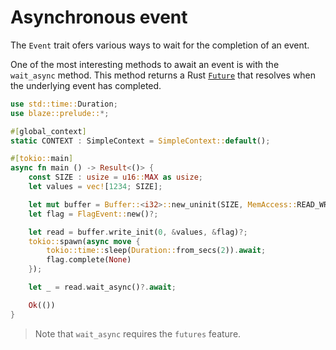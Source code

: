 # Asynchronous event

The `Event` trait ofers various ways to wait for the completion of an event.

One of the most interesting methods to await an event is with the `wait_async` method.
This method returns a Rust [`Future`](https://doc.rust-lang.org/stable/std/future/trait.Future.html) that resolves when the underlying event has completed.

```rust
use std::time::Duration;
use blaze::prelude::*;

#[global_context]
static CONTEXT : SimpleContext = SimpleContext::default();

#[tokio::main]
async fn main () -> Result<()> {
    const SIZE : usize = u16::MAX as usize;
    let values = vec![1234; SIZE];

    let mut buffer = Buffer::<i32>::new_uninit(SIZE, MemAccess::READ_WRITE, false)?;
    let flag = FlagEvent::new()?;

    let read = buffer.write_init(0, &values, &flag)?;
    tokio::spawn(async move {
        tokio::time::sleep(Duration::from_secs(2)).await;
        flag.complete(None)
    });

    let _ = read.wait_async()?.await;

    Ok(())
}
```

> Note that `wait_async` requires the `futures` feature.